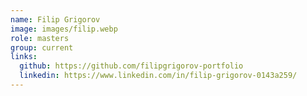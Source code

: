 ```yaml
---
name: Filip Grigorov
image: images/filip.webp
role: masters
group: current
links:
  github: https://github.com/filipgrigorov-portfolio
  linkedin: https://www.linkedin.com/in/filip-grigorov-0143a259/
---
```

